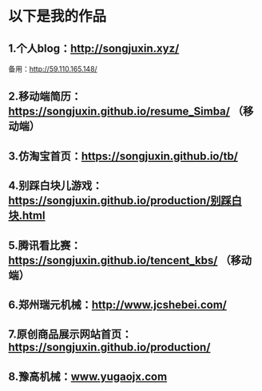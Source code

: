 # 以下是我的作品
## 1.个人blog：http://songjuxin.xyz/ 
  备用：http://59.110.165.148/
## 2.移动端简历：https://songjuxin.github.io/resume_Simba/ （移动端）
## 3.仿淘宝首页：https://songjuxin.github.io/tb/
## 4.别踩白块儿游戏：https://songjuxin.github.io/production/别踩白块.html
## 5.腾讯看比赛：https://songjuxin.github.io/tencent_kbs/ （移动端）
## 6.郑州瑞元机械：http://www.jcshebei.com/
## 7.原创商品展示网站首页：https://songjuxin.github.io/production/
## 8.豫高机械：www.yugaojx.com

